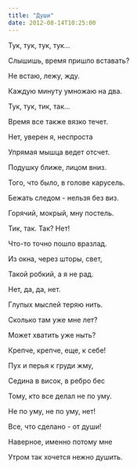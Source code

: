 ```yaml
---
title: "Души"
date: 2012-08-14T10:25:00
---
```


Тук, тук, тук, тук...

Слышишь, время пришло вставать?

Не встаю, лежу, жду.

Каждую минуту умножаю на два.



Тук, тук, тик, так...

Время все также вязко течет.

Нет, уверен я, неспроста

Упрямая мышца ведет отсчет.



Подушку ближе, лицом вниз.

Того, что было, в голове карусель.

Бежать следом - нельзя без виз.

Горячий, мокрый, мну постель.



Тик, так. Так? Нет!

Что-то точно пошло вразлад.

Из окна, через шторы, свет,

Такой робкий, а я не рад.



Нет, да, да, нет.

Глупых мыслей теряю нить.

Сколько там уже мне лет?

Может хватить уже ныть?



Крепче, крепче, еще, к себе!

Пух и перья к груди жму,

Седина в висок, в ребро бес

Тому, кто все делал не по уму.



Не по уму, не по уму, нет!

Все, что сделано - от души!

Наверное, именно потому мне

Утром так хочется нежно душить.
